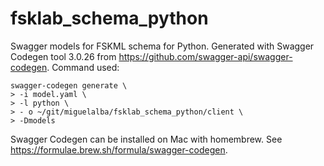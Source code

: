 # fsklab_schema_python
Swagger models for FSKML schema for Python. Generated with Swagger Codegen tool 3.0.26 from https://github.com/swagger-api/swagger-codegen. Command used:
```
swagger-codegen generate \
> -i model.yaml \
> -l python \
> - o ~/git/miguelalba/fsklab_schema_python/client \
> -Dmodels
```

Swagger Codegen can be installed on Mac with homembrew. See https://formulae.brew.sh/formula/swagger-codegen.

